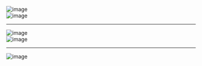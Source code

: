 ![image](https://github.com/user-attachments/assets/f0f321d5-e0c7-4ccf-a8c1-d88a5386318a)<br>
![image](https://github.com/user-attachments/assets/d8690bdc-8fd6-42da-8d01-7716bfbca470)<br>

---
![image](https://github.com/user-attachments/assets/f74fabcc-d19c-4801-8610-e89ab89891c6)<br>
![image](https://github.com/user-attachments/assets/2243ec39-3675-4e7a-b4cc-55c1b75f1d5c)<br>

---
![image](https://github.com/user-attachments/assets/7be7f564-6095-4061-8e35-96159b281235)




